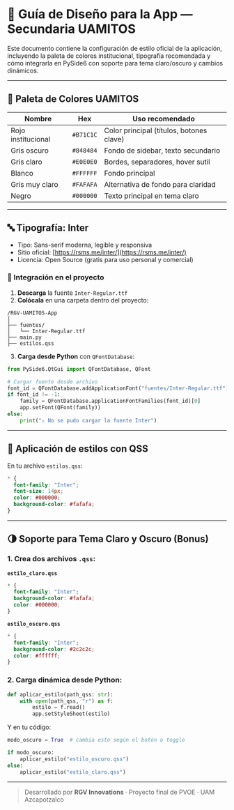 # 🎨 Guía de Diseño para la App — Secundaria UAMITOS

Este documento contiene la configuración de estilo oficial de la aplicación, incluyendo la paleta de colores institucional, tipografía recomendada y cómo integrarla en PySide6 con soporte para tema claro/oscuro y cambios dinámicos.

---

## 🎨 Paleta de Colores UAMITOS

| Nombre             | Hex       | Uso recomendado                          |
| ------------------ | --------- | ---------------------------------------- |
| Rojo institucional | `#B71C1C` | Color principal (títulos, botones clave) |
| Gris oscuro        | `#848484` | Fondo de sidebar, texto secundario       |
| Gris claro         | `#E0E0E0` | Bordes, separadores, hover sutil         |
| Blanco             | `#FFFFFF` | Fondo principal                          |
| Gris muy claro     | `#FAFAFA` | Alternativa de fondo para claridad       |
| Negro              | `#000000` | Texto principal en tema claro            |

---

## 🔤 Tipografía: Inter

- Tipo: Sans-serif moderna, legible y responsiva
- Sitio oficial: [https://rsms.me/inter/](https://rsms.me/inter/)
- Licencia: Open Source (gratis para uso personal y comercial)

### 📁 Integración en el proyecto

1. **Descarga** la fuente `Inter-Regular.ttf`
2. **Colócala** en una carpeta dentro del proyecto:

```
/RGV-UAMITOS-App
│
├── fuentes/
│   └── Inter-Regular.ttf
├── main.py
├── estilos.qss
```

3. **Carga desde Python** con `QFontDatabase`:

```python
from PySide6.QtGui import QFontDatabase, QFont

# Cargar fuente desde archivo
font_id = QFontDatabase.addApplicationFont("fuentes/Inter-Regular.ttf")
if font_id != -1:
    family = QFontDatabase.applicationFontFamilies(font_id)[0]
    app.setFont(QFont(family))
else:
    print("⚠️ No se pudo cargar la fuente Inter")
```

---

## 🎨 Aplicación de estilos con QSS

En tu archivo `estilos.qss`:

```css
* {
  font-family: "Inter";
  font-size: 14px;
  color: #000000;
  background-color: #fafafa;
}
```

---

## 🌗 Soporte para Tema Claro y Oscuro (Bonus)

### 1. Crea dos archivos `.qss`:

**`estilo_claro.qss`**

```css
* {
  font-family: "Inter";
  background-color: #fafafa;
  color: #000000;
}
```

**`estilo_oscuro.qss`**

```css
* {
  font-family: "Inter";
  background-color: #2c2c2c;
  color: #ffffff;
}
```

### 2. Carga dinámica desde Python:

```python
def aplicar_estilo(path_qss: str):
    with open(path_qss, "r") as f:
        estilo = f.read()
        app.setStyleSheet(estilo)
```

Y en tu código:

```python
modo_oscuro = True  # cambia esto según el botón o toggle

if modo_oscuro:
    aplicar_estilo("estilo_oscuro.qss")
else:
    aplicar_estilo("estilo_claro.qss")
```

---

> Desarrollado por **RGV Innovations** · Proyecto final de PVOE · UAM Azcapotzalco
